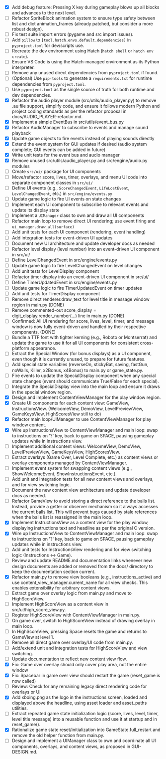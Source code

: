 - [x] Add debug feature: Pressing X key during gameplay blows up all blocks and advances to the next level.
- [ ] Refactor SpriteBlock animation system to ensure type safety between list and dict animation_frames (already patched, but consider a more robust design).
- [ ] Fix test suite import errors (pygame and src import issues).
- [ ] Add `pillow` to `[tool.hatch.envs.default.dependencies]` in `pyproject.toml` for dev/scripts use.
- [ ] Recreate the dev environment using Hatch (`hatch shell` or `hatch env create`).
- [ ] Ensure VS Code is using the Hatch-managed environment as its Python interpreter.
- [ ] Remove any unused direct dependencies from `pyproject.toml` if found.
- [ ] (Optional) Use `pip-tools` to generate a `requirements.txt` for runtime dependencies from `pyproject.toml`.
- [ ] Use `pyproject.toml` as the single source of truth for both runtime and dev dependencies.
- [x] Refactor the audio player module (src/utils/audio_player.py) to remove .au file support, simplify code, and ensure it follows modern Python and project coding standards as per the refactor proposal in docs/AUDIO_PLAYER-refactor.md.
- [x] Implement a simple EventBus in src/utils/event_bus.py
- [x] Refactor AudioManager to subscribe to events and manage sound playback
- [x] Update game objects to fire events instead of playing sounds directly
- [x] Extend the event system for GUI updates if desired (audio system complete; GUI events can be added in future)
- [x] Write unit tests for the event bus and audio manager
- [x] Remove unused src/utils/audio_player.py and src/engine/audio.py modules
- [ ] Create `src/ui/` package for UI components
- [ ] Move/refactor score, lives, timer, overlays, and menu UI code into separate component classes in `src/ui/`
- [ ] Define UI events (e.g., `ScoreChangedEvent`, `LifeLostEvent`, `LevelChangedEvent`, etc.) in `src/engine/events.py`
- [ ] Update game logic to fire UI events on state changes
- [ ] Implement each UI component to subscribe to relevant events and update its display state
- [ ] Implement a `UIManager` class to own and draw all UI components
- [ ] Refactor main loop to remove direct UI rendering; use event firing and `ui_manager.draw_all(surface)`
- [ ] Add unit tests for each UI component (rendering, event handling)
- [ ] Add integration tests for event-driven UI updates
- [ ] Document new UI architecture and update developer docs as needed
- [ ] Refactor level display (level number) into an event-driven UI component in src/ui/
- [ ] Define LevelChangedEvent in src/engine/events.py
- [ ] Update game logic to fire LevelChangedEvent on level changes
- [ ] Add unit tests for LevelDisplay component
- [ ] Refactor timer display into an event-driven UI component in src/ui/
- [ ] Define TimerUpdatedEvent in src/engine/events.py
- [ ] Update game logic to fire TimerUpdatedEvent on timer updates
- [ ] Add unit tests for TimerDisplay component
- [ ] Remove direct renderer.draw_text for level title in message window region in main.py (DONE)
- [ ] Remove commented-out score_display = digit_display.render_number(...) line in main.py (DONE)
- [ ] Confirmed: All UI rendering for score, lives, level, timer, and message window is now fully event-driven and handled by their respective components. (DONE)
- [ ] Bundle a TTF font with tighter kerning (e.g., Roboto or Montserrat) and update the game to use it for all UI components for consistent cross-platform appearance.
- [ ] Extract the Special Window (for bonus displays) as a UI component, even though it is currently unused, to prepare for future features.
- [ ] Add special state variables (reverseOn, stickyBat, saving, fastGun, noWalls, Killer, x2Bonus, x4Bonus) to main.py or game_state.py.
- [ ] Fire events to update the SpecialDisplay component when any special state changes (event should communicate True/False for each special).
- [ ] Integrate the SpecialDisplay view into the main loop and ensure it draws in the special window region.
- [x] Design and implement ContentViewManager for the play window region.
- [x] Create UI components for each content view: GameView, InstructionsView. (WelcomeView, DemoView, LevelPreviewView, GameKeysView, HighScoresView still to do)
- [x] Refactor main loop/UIManager to use ContentViewManager for play window content.
- [x] Wire up InstructionsView to ContentViewManager and main loop: swap to instructions on '?' key, back to game on SPACE, pausing gameplay updates while in instructions view.
- [ ] Implement additional content views: WelcomeView, DemoView, LevelPreviewView, GameKeysView, HighScoresView.
- [ ] Extract overlays (Game Over, Level Complete, etc.) as content views or overlay components managed by ContentViewManager.
- [ ] Implement event system for swapping content views (e.g., ShowWelcomeEvent, ShowInstructionsEvent, etc.).
- [ ] Add unit and integration tests for all new content views and overlays, and for view switching logic.
- [ ] Document the new content view architecture and update developer docs as needed.
- [ ] Refactor GameView to avoid storing a direct reference to the balls list. Instead, provide a getter or observer mechanism so it always accesses the current balls list. This will prevent bugs caused by stale references when the balls list is reassigned in the main loop.
- [x] Implement InstructionsView as a content view for the play window, displaying instructions text and headline as per the original C version.
- [x] Wire up InstructionsView to ContentViewManager and main loop: swap to instructions on '?' key, back to game on SPACE, pausing gameplay updates while in instructions view.
- [ ] Add unit tests for InstructionsView rendering and for view switching logic (Instructions <-> Game).
- [ ] Review and update README.md documentation links whenever new design documents are added or removed from the docs/ directory to keep the documentation section current.
- [x] Refactor main.py to remove view booleans (e.g., instructions_active) and use content_view_manager.current_name for all view checks. This enables extensibility for arbitrary content views.
- [ ] Extract game over overlay logic from main.py and move to HighScoreView.
- [ ] Implement HighScoreView as a content view in src/ui/high_score_view.py.
- [ ] Register HighScoreView with ContentViewManager in main.py.
- [ ] On game over, switch to HighScoreView instead of drawing overlay in main loop.
- [ ] In HighScoreView, pressing Space resets the game and returns to GameView at level 1.
- [ ] Remove all direct game over overlay/UI code from main.py.
- [ ] Add/extend unit and integration tests for HighScoreView and view switching.
- [ ] Update documentation to reflect new content view flow.
- [x] Fix: Game over overlay should only cover play area, not the entire window
- [x] Fix: Spacebar in game over view should restart the game (reset_game is now called)
- [ ] Review: Check for any remaining legacy direct rendering code for overlays or UI
- [x] Add xboing.png as the logo in the instructions screen, loaded and displayed above the headline, using asset loader and asset_paths utilities.
- [ ] Extract repeated game state initialization logic (score, lives, level, timer, level title message) into a reusable function and use it at startup and in reset_game().
- [x] Rationalize game state reset/initialization into GameState.full_restart and remove the old helper function from main.py.
- [ ] Design and implement a UIManager class to own and coordinate all UI components, overlays, and content views, as proposed in GUI-DESIGN.md. 